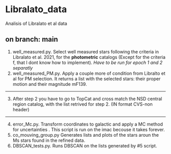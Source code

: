 # Libralato_data
Analisis of Libralato et al data
## on branch: main

1. well_measured.py. Select well measured stars following the criteria in Libralato et al. 2021, for the **photometric** catalogs (Except for the criteria f, that I dont know how to implement). *Have to be run for epoch 1 and 2 separatly*
2. well_measured_PM.py. Apply a couple more of condition from Libralto et al for PM selection. It returns a list with the selected stars: their proper motion and their magnitude mF139.
___
3. After step 2 you have to go to TopCat and cross match the NSD central region catalog, with the list retrived for step 2. (IN format CVS-non header)
___
4. error_Mc.py. Transform coordinates to galactic and apply a MC method for uncertainties . This script is run on the imac becouse it takes forever. 
5. co_mouving_group.py Generates lists and plots of the stars aroun the Ms stars found in the refined data. 
6. DBSCAN_tests.py. Runs DBSCAN on the lists generated by #5 script.
